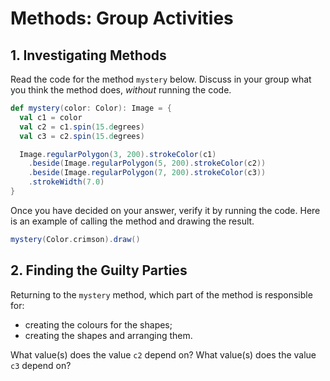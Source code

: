 # Methods: Group Activities


## 1. Investigating Methods

Read the code for the method `mystery` below. Discuss in your group what you think the method does, *without* running the code. 

```scala
def mystery(color: Color): Image = {
  val c1 = color
  val c2 = c1.spin(15.degrees)
  val c3 = c2.spin(15.degrees)

  Image.regularPolygon(3, 200).strokeColor(c1)
    .beside(Image.regularPolygon(5, 200).strokeColor(c2))
    .beside(Image.regularPolygon(7, 200).strokeColor(c3))
    .strokeWidth(7.0)
}
```

Once you have decided on your answer, verify it by running the code. Here is an example of calling the method and drawing the result.

```scala
mystery(Color.crimson).draw()
```


## 2. Finding the Guilty Parties

Returning to the `mystery` method, which part of the method is responsible for:

- creating the colours for the shapes;
- creating the shapes and arranging them.

What value(s) does the value `c2` depend on?
What value(s) does the value `c3` depend on?
